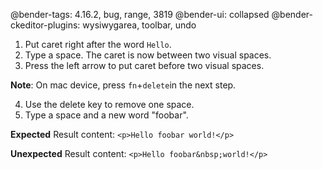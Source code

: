 @bender-tags: 4.16.2, bug, range, 3819
@bender-ui: collapsed
@bender-ckeditor-plugins: wysiwygarea, toolbar, undo

1. Put caret right after the word `Hello`.
2. Type a space. The caret is now between two visual spaces.
3. Press the left arrow to put caret before two visual spaces.

**Note**: On mac device, press `fn`+`delete`in the next step.

4. Use the delete key to remove one space.
5. Type a space and a new word "foobar".

**Expected** Result content: `<p>Hello foobar world!</p>`

**Unexpected** Result content: `<p>Hello foobar&nbsp;world!</p>`

